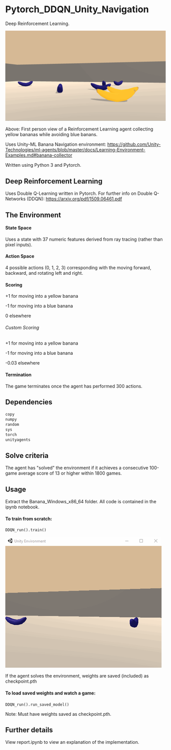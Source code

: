 # Pytorch_DDQN_Unity_Navigation
Deep Reinforcement Learning.

![](agent2.gif)

Above: First person view of a Reinforcement Learning agent collecting yellow bananas while avoiding blue banans.

Uses Unity-ML Banana Navigation environment: https://github.com/Unity-Technologies/ml-agents/blob/master/docs/Learning-Environment-Examples.md#banana-collector

Written using Python 3 and Pytorch.

## Deep Reinforcement Learning
Uses Double Q-Learning written in Pytorch. For further info on Double Q-Networks (DDQN): https://arxiv.org/pdf/1509.06461.pdf

## The Environment
#### State Space
Uses a state with 37 numeric features derived from ray tracing (rather than pixel inputs).

#### Action Space
4 possible actions (0, 1, 2, 3) corresponding with the moving forward, backward, and rotating left and right.

#### Scoring
+1 for moving into a yellow banana

-1 for moving into a blue banana

0 elsewhere


###### Custom Scoring
+1 for moving into a yellow banana

-1 for moving into a blue banana

-0.03 elsewhere


#### Termination
The game terminates once the agent has performed 300 actions.

## Dependencies
```
copy
numpy
random
sys
torch
unityagents
```

## Solve criteria
The agent has "solved" the environment if it achieves a consecutive 100-game average score of 13 or higher within 1800 games.

## Usage
Extract the Banana_Windows_x86_64 folder.
All code is contained in the ipynb notebook.

#### To train from scratch:
```
DDQN_run().train()
```

![](agent.gif)

If the agent solves the environment, weights are saved (included) as checkpoint.pth

#### To load saved weights and watch a game:
```
DDQN_run().run_saved_model()
```
Note: Must have weights saved as checkpoint.pth.

## Further details
View report.ipynb to view an explanation of the implementation.
